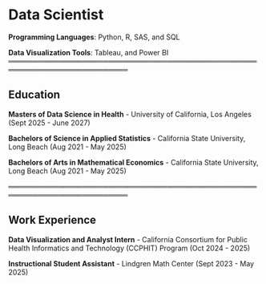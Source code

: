 # Data Scientist

**Programming Languages**: Python, R, SAS, and SQL

**Data Visualization Tools**: Tableau, and Power BI
══════════════════════════════════════════════════════════════════════════

## Education
**Masters of Data Science in Health** - University of California, Los Angeles (Sept 2025 - June 2027)

**Bachelors of Science in Applied Statistics** - California State University, Long Beach (Aug 2021 - May 2025)

**Bachelors of Arts in Mathematical Economics** - California State University, Long Beach (Aug 2021 - May 2025)

══════════════════════════════════════════════════════════════════════════

## Work Experience

**Data Visualization and Analyst Intern** - California Consortium for Public Health Informatics and Technology (CCPHIT) Program (Oct 2024 - 2025)

**Instructional Student Assistant** - Lindgren Math Center (Sept 2023 - May 2025)
